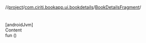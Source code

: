//[project](../../index.md)/[com.ciriti.bookapp.ui.bookdetails](../index.md)/[BookDetailsFragment](index.md)/[<init>](-init-.md)



# <init>  
[androidJvm]  
Content  
fun [<init>](-init-.md)()  



